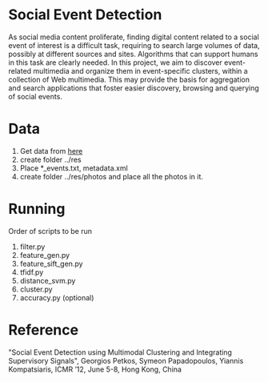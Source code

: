 Social Event Detection
======================
As social media content proliferate, finding digital content related to a social
event of interest is a difficult task, requiring to search large volumes of data, possibly at
different sources and sites. Algorithms that can support humans in this task are clearly
needed. In this project, we aim to discover event-related multimedia and organize them in
event-specific clusters, within a collection of Web multimedia. This may provide the
basis for aggregation and search applications that foster easier discovery, browsing and
querying of social events.


Data
====
1. Get data from [here](http://skuld.cs.umass.edu/traces/mmsys/2013/social2012/)
2. create folder ../res
3. Place \*\_events.txt, metadata.xml
4. create folder ../res/photos and place all the photos in it.


Running
=======
Order of scripts to be run
1. filter.py
2. feature_gen.py
3. feature_sift_gen.py
4. tfidf.py
5. distance_svm.py
6. cluster.py 
7. accuracy.py (optional)

Reference
=========
"Social Event Detection using Multimodal Clustering and Integrating Supervisory Signals", Georgios Petkos, Symeon Papadopoulos, Yiannis Kompatsiaris, ICMR ’12, June 5-8, Hong Kong, China
